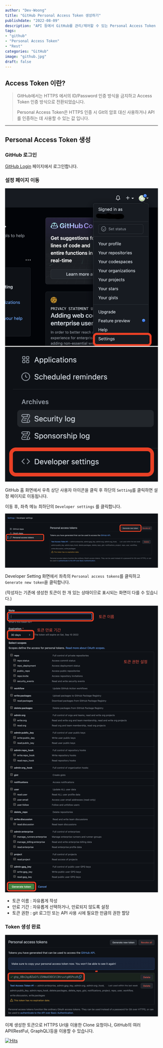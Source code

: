 ```yaml
---
author: "Dev-Woong"
title: "GitHub Personal Access Token 생성하기"
publishdate: "2022-08-09"
description: "API 등에서 GitHub를 관리/제어할 수 있는 Personal Access Token 발급 방법을 알아봅니다."
tags:
- "github"
- "Personal Access Token"
- "Rest"
categories: "GitHub"
image: "github.jpg"
draft: false
---
```

## Access Token 이란?

>GitHub에서는 HTTPS 에서의 ID/Password 인증 방식을 금지하고 Access Token 인증 방식으로 전환되었습니다. 
>
>Personal Access Token은 HTTPS 인증 시 Git의 암호 대신 사용하거나 API를 인증하는 데 사용할 수 있는 값 입니다.

---

## Personal Access Token 생성

### GitHub 로그인
[GitHub Login](https://github.com/login) 페이지에서 로그인합니다.

### 설정 페이지 이동
![사용자 아이콘 > Settings](1.png)
![Developer Settings](2.png)

GitHub 홈 화면에서 우측 상단 사용자 아이콘을 클릭 후 하단의 `Setting`를 클릭하면 설정 페이지로 이동됩니다.

이동 후, 좌측 메뉴 최하단의 `Developer settings` 를 클릭합니다.

![Personal Access Token > Generate new token](3.png)

Developer Setting 화면에서 좌측의 `Personal access tokens`를 클릭하고 `Generate new token`을 클릭합니다.	

(작성자는 기존에 생성한 토큰이 한 개 있는 상태이므로 표시되는 화면이 다를 수 있습니다.)

![토큰 이름, 만료기간, 권한 설정 > Generate token](4.png)

* 토큰 이름 : 자유롭게 작성
* 만료 기간 : 자유롭게 선택하거나, 만료되지 않도록 설정
* 토큰 권한 : git 로그인 또는 API 사용 시에 필요한 만큼의 권한 할당

### Token 생성 완료
![Personal Access Token 발급 완료](5.png)
  
이제 생성한 토큰으로 HTTPS Url을 이용한 Clone 요청이나, GitHub의 여러 API(RestFul, GraphQL)등을 이용할 수 있습니다.

[![Hits](https://hits.seeyoufarm.com/api/count/incr/badge.svg?url=https%3A%2F%2Fdev-woong.io%2F2022.08.11-01&count_bg=%233D91C8&title_bg=%23555555&icon=&icon_color=%23E7E7E7&title=%EC%A1%B0%ED%9A%8C%EC%88%98&edge_flat=true)](https://hits.seeyoufarm.com)
